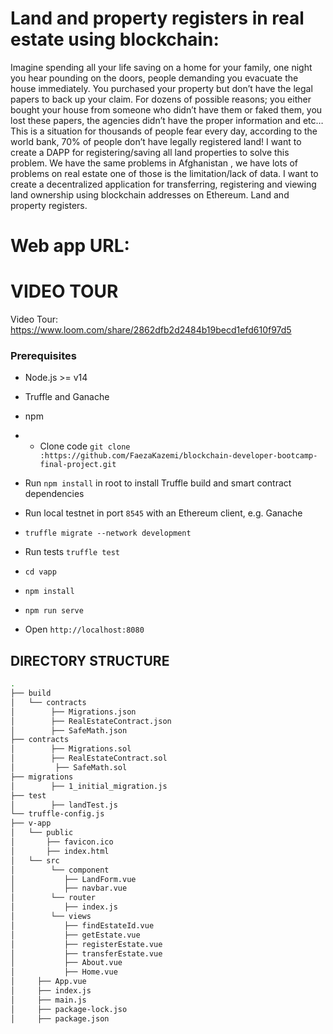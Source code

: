 
# Land and property registers in real estate using blockchain:
Imagine spending all your life saving on a home for your family, one night you hear pounding on the doors, people demanding you evacuate the house immediately. You purchased your property but don’t have the legal papers to back up your claim. For dozens of possible reasons; you either bought your house from someone who didn’t have them or faked them, you lost these papers, the agencies didn’t have the proper information and etc… This is a situation for thousands of people fear every day, according to the world bank, 70% of people don’t have legally registered land! I want to create a DAPP for registering/saving all land properties to solve this problem. We have the same problems in Afghanistan , we have lots of problems on real estate one of those is the limitation/lack of data. I want to create a decentralized application for transferring, registering and viewing land ownership using blockchain addresses on Ethereum. Land and property registers.







# Web app URL:




# VIDEO TOUR
Video Tour: https://www.loom.com/share/2862dfb2d2484b19becd1efd610f97d5

### Prerequisites
- Node.js >= v14
- Truffle and Ganache
- npm

- - Clone code 
 ``
git clone :https://github.com/FaezaKazemi/blockchain-developer-bootcamp-final-project.git
``
- Run `npm install` in root to install Truffle build and smart contract dependencies
- Run local testnet in port `8545` with an Ethereum client, e.g. Ganache
- `truffle migrate --network development `
- Run tests `truffle test`
- `cd vapp`
- `npm install`
- `npm run serve`
- Open `http://localhost:8080`

## DIRECTORY STRUCTURE


```bash
.
├── build
│   └── contracts
│        ├── Migrations.json
│        ├── RealEstateContract.json
│        ├── SafeMath.json
├── contracts
│        ├── Migrations.sol
│        ├── RealEstateContract.sol
│         ├── SafeMath.sol
├── migrations
│        ├── 1_initial_migration.js
├── test
│        ├── landTest.js
└── truffle-config.js
├── v-app
│   └── public
│       ├── favicon.ico
│       ├── index.html
│   └── src
│        └── component
│           ├── LandForm.vue
│           ├── navbar.vue
│        └── router
│           ├── index.js
│        └── views
│           ├── findEstateId.vue
│           ├── getEstate.vue
│           ├── registerEstate.vue
│           ├── transferEstate.vue
│           ├── About.vue
│           ├── Home.vue
│     ├── App.vue
│     ├── index.js
│     ├── main.js
│     ├── package-lock.jso
│     ├── package.json
```




